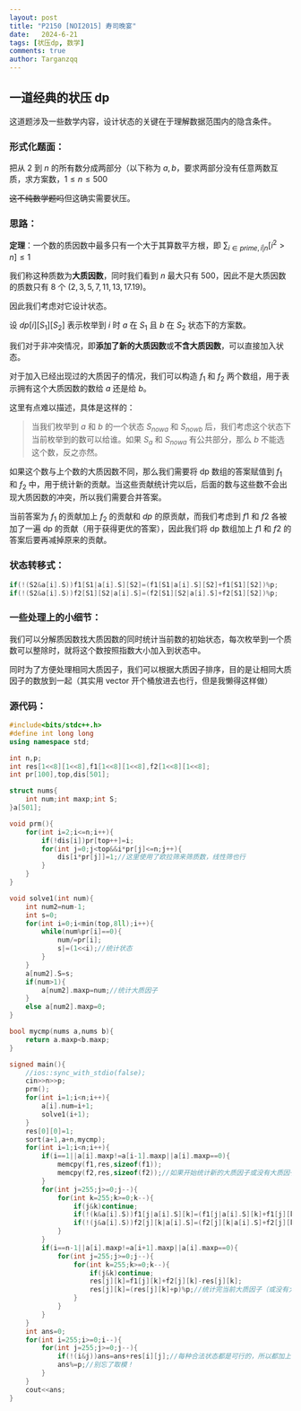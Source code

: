 ```yaml
---
layout: post
title: "P2150 [NOI2015] 寿司晚宴"
date:   2024-6-21
tags: [状压dp, 数学]
comments: true
author: Targanzqq
---
```


## 一道经典的状压 dp
这道题涉及一些数学内容，设计状态的关键在于理解数据范围内的隐含条件。

### 形式化题面：
把从 $2$ 到 $n$ 的所有数分成两部分（以下称为 $a,b$，要求两部分没有任意两数互质，求方案数，$1\le n\le 500$

~~这不纯数学题吗~~但这确实需要状压。
### 思路：
**定理**：一个数的质因数中最多只有一个大于其算数平方根，即 $\sum_{i\in prime,i|n} [i^2>n]\le 1$ 

我们称这种质数为**大质因数**，同时我们看到 $n$ 最大只有 $500$，因此不是大质因数的质数只有 $8$ 个 $(2,3,5,7,11,13,17.19)$。

因此我们考虑对它设计状态。

设 $dp[i][S_1][S_2]$ 表示枚举到 $i$ 时 $a$ 在 $S_1$ 且 $b$ 在 $S_2$ 状态下的方案数。

我们对于非冲突情况，即**添加了新的大质因数**或**不含大质因数**，可以直接加入状态。

对于加入已经出现过的大质因子的情况，我们可以构造 $f_1$ 和 $f_2$ 两个数组，用于表示拥有这个大质因数的数给 $a$ 还是给 $b$。

这里有点难以描述，具体是这样的：
> 当我们枚举到 $a$ 和 $b$ 的一个状态 $S_{nowa}$ 和 $S_{nowb}$ 后，我们考虑这个状态下当前枚举到的数可以给谁。如果 $S_a$ 和 $S_{nowa}$ 有公共部分，那么 $b$ 不能选这个数，反之亦然。

如果这个数与上个数的大质因数不同，那么我们需要将 dp 数组的答案赋值到 $f_1$ 和 $f_2$ 中，用于统计新的贡献。当这些贡献统计完以后，后面的数与这些数不会出现大质因数的冲突，所以我们需要合并答案。

当前答案为 $f_1$ 的贡献加上 $f_2$ 的贡献和 $dp$ 的原贡献，而我们考虑到 $f1$ 和 $f2$ 各被加了一遍 dp 的贡献（用于获得更优的答案），因此我们将 dp 数组加上 $f1$ 和 $f2$ 的答案后要再减掉原来的贡献。

### 状态转移式：
```cpp
if(!(S2&a[i].S))f1[S1|a[i].S][S2]=(f1[S1|a[i].S][S2]+f1[S1][S2])%p;
if(!(S2&a[i].S))f2[S1][S2|a[i].S]=(f2[S1][S2|a[i].S]+f2[S1][S2])%p;
```

### 一些处理上的小细节：
我们可以分解质因数找大质因数的同时统计当前数的初始状态，每次枚举到一个质数可以整除时，就将这个数按照指数大小加入到状态中。

同时为了方便处理相同大质因子，我们可以根据大质因子排序，目的是让相同大质因子的数放到一起（其实用 vector 开个桶放进去也行，但是我懒得这样做）


### 源代码：
```cpp
#include<bits/stdc++.h>
#define int long long
using namespace std;

int n,p;
int res[1<<8][1<<8],f1[1<<8][1<<8],f2[1<<8][1<<8];
int pr[100],top,dis[501];

struct nums{
	int num;int maxp;int S;
}a[501];

void prm(){
	for(int i=2;i<=n;i++){
		if(!dis[i])pr[top++]=i;
		for(int j=0;j<top&&i*pr[j]<=n;j++){
			dis[i*pr[j]]=1;//这里使用了欧拉筛来筛质数，线性筛也行
		}
	}
}

void solve1(int num){
	int num2=num-1;
	int s=0;
	for(int i=0;i<min(top,8ll);i++){
		while(num%pr[i]==0){
			num/=pr[i];
			s|=(1<<i);//统计状态
		}
	}
	a[num2].S=s;
	if(num>1){
		a[num2].maxp=num;//统计大质因子
	}
	else a[num2].maxp=0;
}

bool mycmp(nums a,nums b){
	return a.maxp<b.maxp;
}

signed main(){
	//ios::sync_with_stdio(false);
	cin>>n>>p;
	prm();
	for(int i=1;i<n;i++){
		a[i].num=i+1;
		solve1(i+1);
	}
	res[0][0]=1;
	sort(a+1,a+n,mycmp);
	for(int i=1;i<n;i++){
		if(i==1||a[i].maxp!=a[i-1].maxp||a[i].maxp==0){
			memcpy(f1,res,sizeof(f1));
			memcpy(f2,res,sizeof(f2));//如果开始统计新的大质因子或没有大质因子，则进行赋值
		}
		for(int j=255;j>=0;j--){
			for(int k=255;k>=0;k--){
				if(j&k)continue;
				if(!(k&a[i].S))f1[j|a[i].S][k]=(f1[j|a[i].S][k]+f1[j][k])%p;
				if(!(j&a[i].S))f2[j][k|a[i].S]=(f2[j][k|a[i].S]+f2[j][k])%p;//状态转移
			}
		}
		if(i==n-1||a[i].maxp!=a[i+1].maxp||a[i].maxp==0){
			for(int j=255;j>=0;j--){
			    for(int k=255;k>=0;k--){
			    	if(j&k)continue;
				    res[j][k]=f1[j][k]+f2[j][k]-res[j][k];
				    res[j][k]=(res[j][k]+p)%p;//统计完当前大质因子（或没有大质因子），进行合并
		    	}
	    	}
		}
	}
	int ans=0;
    for(int i=255;i>=0;i--){
    	for(int j=255;j>=0;j--){
    		if(!(i&j))ans=ans+res[i][j];//每种合法状态都是可行的，所以都加上
    		ans%=p;//别忘了取模！
		}
	}
	cout<<ans;
}
```
